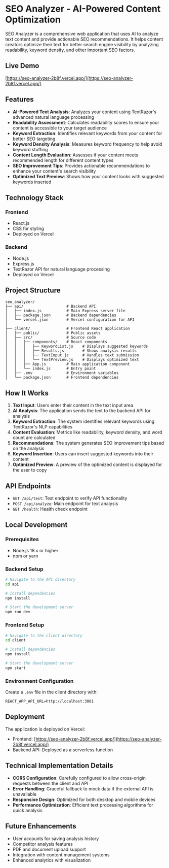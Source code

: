 # SEO Analyzer - AI-Powered Content Optimization

SEO Analyzer is a comprehensive web application that uses AI to analyze text content and provide actionable SEO recommendations. It helps content creators optimize their text for better search engine visibility by analyzing readability, keyword density, and other important SEO factors.

## Live Demo

[https://seo-analyzer-2b8f.vercel.app/](https://seo-analyzer-2b8f.vercel.app/)



## Features

- **AI-Powered Text Analysis**: Analyzes your content using TextRazor's advanced natural language processing
- **Readability Assessment**: Calculates readability scores to ensure your content is accessible to your target audience
- **Keyword Extraction**: Identifies relevant keywords from your content for better SEO targeting
- **Keyword Density Analysis**: Measures keyword frequency to help avoid keyword stuffing
- **Content Length Evaluation**: Assesses if your content meets recommended length for different content types
- **SEO Improvement Tips**: Provides actionable recommendations to enhance your content's search visibility
- **Optimized Text Preview**: Shows how your content looks with suggested keywords inserted

## Technology Stack

### Frontend
- React.js
- CSS for styling
- Deployed on Vercel

### Backend
- Node.js
- Express.js
- TextRazor API for natural language processing
- Deployed on Vercel

## Project Structure

```
seo_analyzer/
├── api/                   # Backend API
│   ├── index.js           # Main Express server file
│   ├── package.json       # Backend dependencies
│   └── vercel.json        # Vercel configuration for API
│
├── client/                # Frontend React application
│   ├── public/            # Public assets
│   ├── src/               # Source code
│   │   ├── components/    # React components
│   │   │   ├── KeywordList.js    # Displays suggested keywords
│   │   │   ├── Results.js        # Shows analysis results
│   │   │   ├── TextInput.js      # Handles text submission
│   │   │   └── TextPreview.js    # Displays optimized text
│   │   ├── App.js         # Main application component
│   │   └── index.js       # Entry point
│   ├── .env               # Environment variables
│   └── package.json       # Frontend dependencies
```

## How It Works

1. **Text Input**: Users enter their content in the text input area
2. **AI Analysis**: The application sends the text to the backend API for analysis
3. **Keyword Extraction**: The system identifies relevant keywords using TextRazor's NLP capabilities
4. **Content Evaluation**: Metrics like readability, keyword density, and word count are calculated
5. **Recommendations**: The system generates SEO improvement tips based on the analysis
6. **Keyword Insertion**: Users can insert suggested keywords into their content
7. **Optimized Preview**: A preview of the optimized content is displayed for the user to copy

## API Endpoints

- `GET /api/test`: Test endpoint to verify API functionality
- `POST /api/analyze`: Main endpoint for text analysis
- `GET /health`: Health check endpoint

## Local Development

### Prerequisites
- Node.js 18.x or higher
- npm or yarn

### Backend Setup

```bash
# Navigate to the API directory
cd api

# Install dependencies
npm install

# Start the development server
npm run dev
```

### Frontend Setup

```bash
# Navigate to the client directory
cd client

# Install dependencies
npm install

# Start the development server
npm start
```

### Environment Configuration

Create a `.env` file in the client directory with:

```
REACT_APP_API_URL=http://localhost:3001
```

## Deployment

The application is deployed on Vercel:

- Frontend: [https://seo-analyzer-2b8f.vercel.app/](https://seo-analyzer-2b8f.vercel.app/)
- Backend API: Deployed as a serverless function

## Technical Implementation Details

- **CORS Configuration**: Carefully configured to allow cross-origin requests between the client and API
- **Error Handling**: Graceful fallback to mock data if the external API is unavailable
- **Responsive Design**: Optimized for both desktop and mobile devices
- **Performance Optimization**: Efficient text processing algorithms for quick analysis

## Future Enhancements

- User accounts for saving analysis history
- Competitor analysis features
- PDF and document upload support
- Integration with content management systems
- Enhanced analytics with visualization
